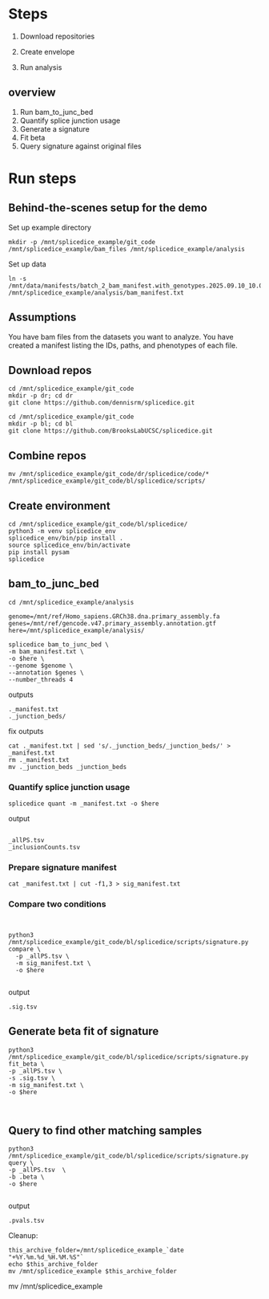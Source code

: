 # Steps

1. Download repositories

2. Create envelope

3. Run analysis

   

## overview

1) Run bam_to_junc_bed
2) Quantify splice junction usage
3) Generate a signature 
4) Fit beta
5) Query signature against original files



# Run steps

## Behind-the-scenes setup for the demo

Set up example directory

```
mkdir -p /mnt/splicedice_example/git_code /mnt/splicedice_example/bam_files /mnt/splicedice_example/analysis

```

Set up data

```
ln -s /mnt/data/manifests/batch_2_bam_manifest.with_genotypes.2025.09.10_10.03.13.tsv /mnt/splicedice_example/analysis/bam_manifest.txt
```



## Assumptions

You have bam files from the datasets you want to analyze. You have created a manifest listing the IDs, paths, and phenotypes of each file. 

## Download repos

```
cd /mnt/splicedice_example/git_code
mkdir -p dr; cd dr
git clone https://github.com/dennisrm/splicedice.git

cd /mnt/splicedice_example/git_code
mkdir -p bl; cd bl
git clone https://github.com/BrooksLabUCSC/splicedice.git

```

## Combine repos

```
mv /mnt/splicedice_example/git_code/dr/splicedice/code/* /mnt/splicedice_example/git_code/bl/splicedice/scripts/
```





## Create environment

```
cd /mnt/splicedice_example/git_code/bl/splicedice/
python3 -m venv splicedice_env
splicedice_env/bin/pip install .
source splicedice_env/bin/activate
pip install pysam
splicedice
```



## bam_to_junc_bed

```
cd /mnt/splicedice_example/analysis

genome=/mnt/ref/Homo_sapiens.GRCh38.dna.primary_assembly.fa
genes=/mnt/ref/gencode.v47.primary_assembly.annotation.gtf
here=/mnt/splicedice_example/analysis/

splicedice bam_to_junc_bed \
-m bam_manifest.txt \
-o $here \
--genome $genome \
--annotation $genes \
--number_threads 4
```



outputs

```
._manifest.txt
._junction_beds/
```



fix outputs

```
cat ._manifest.txt | sed 's/._junction_beds/_junction_beds/' > _manifest.txt
rm ._manifest.txt
mv ._junction_beds _junction_beds

```



### Quantify splice junction usage

```
splicedice quant -m _manifest.txt -o $here
```

output

```

_allPS.tsv
_inclusionCounts.tsv
```



### Prepare signature manifest

```
cat _manifest.txt | cut -f1,3 > sig_manifest.txt
```



### Compare two conditions

```


python3 /mnt/splicedice_example/git_code/bl/splicedice/scripts/signature.py compare \
  -p _allPS.tsv \
  -m sig_manifest.txt \
  -o $here
  
```

output

```
.sig.tsv
```



## Generate beta fit of signature

```
python3 /mnt/splicedice_example/git_code/bl/splicedice/scripts/signature.py fit_beta \
-p _allPS.tsv \
-s .sig.tsv \
-m sig_manifest.txt \
-o $here

  
```



## Query to find other matching samples

```
python3 /mnt/splicedice_example/git_code/bl/splicedice/scripts/signature.py query \
-p _allPS.tsv  \
-b .beta \
-o $here
  
```



output

```
.pvals.tsv
```



Cleanup:

```
this_archive_folder=/mnt/splicedice_example_`date "+%Y.%m.%d_%H.%M.%S"`
echo $this_archive_folder
mv /mnt/splicedice_example $this_archive_folder
```



mv /mnt/splicedice_example
